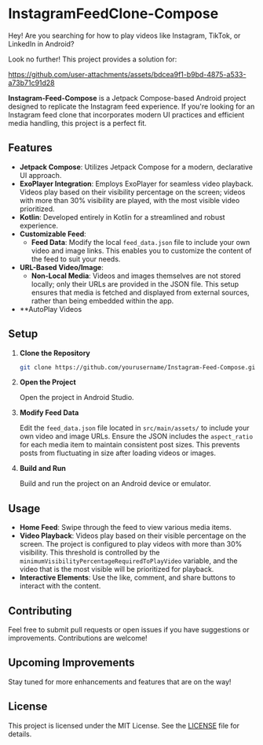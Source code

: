 # InstagramFeedClone-Compose

Hey! Are you searching for how to play videos like Instagram, TikTok, or LinkedIn in Android?

Look no further! This project provides a solution for:

https://github.com/user-attachments/assets/bdcea9f1-b9bd-4875-a533-a73b71c91d28

**Instagram-Feed-Compose** is a Jetpack Compose-based Android project designed to replicate the Instagram feed experience. If you're looking for an Instagram feed clone that incorporates modern UI practices and efficient media handling, this project is a perfect fit.

## Features

- **Jetpack Compose**: Utilizes Jetpack Compose for a modern, declarative UI approach.
- **ExoPlayer Integration**: Employs ExoPlayer for seamless video playback. Videos play based on their visibility percentage on the screen; videos with more than 30% visibility are played, with the most visible video prioritized.
- **Kotlin**: Developed entirely in Kotlin for a streamlined and robust experience.
- **Customizable Feed**: 
  - **Feed Data**: Modify the local `feed_data.json` file to include your own video and image links. This enables you to customize the content of the feed to suit your needs.
- **URL-Based Video/Image**: 
  - **Non-Local Media**: Videos and images themselves are not stored locally; only their URLs are provided in the JSON file. This setup ensures that media is fetched and displayed from external sources, rather than being embedded within the app.
- **AutoPlay Videos

## Setup

1. **Clone the Repository**

    ```bash
    git clone https://github.com/yourusername/Instagram-Feed-Compose.git
    ```

2. **Open the Project**

    Open the project in Android Studio.

3. **Modify Feed Data**

    Edit the `feed_data.json` file located in `src/main/assets/` to include your own video and image URLs. Ensure the JSON includes the `aspect_ratio` for each media item to maintain consistent post sizes. This prevents posts from fluctuating in size after loading videos or images.

4. **Build and Run**

    Build and run the project on an Android device or emulator.

## Usage

- **Home Feed**: Swipe through the feed to view various media items.
- **Video Playback**: Videos play based on their visible percentage on the screen. The project is configured to play videos with more than 30% visibility. This threshold is controlled by the `minimumVisibilityPercentageRequiredToPlayVideo` variable, and the video that is the most visible will be prioritized for playback.
- **Interactive Elements**: Use the like, comment, and share buttons to interact with the content.

## Contributing

Feel free to submit pull requests or open issues if you have suggestions or improvements. Contributions are welcome!

## Upcoming Improvements

Stay tuned for more enhancements and features that are on the way!

## License

This project is licensed under the MIT License. See the [LICENSE](LICENSE) file for details.

